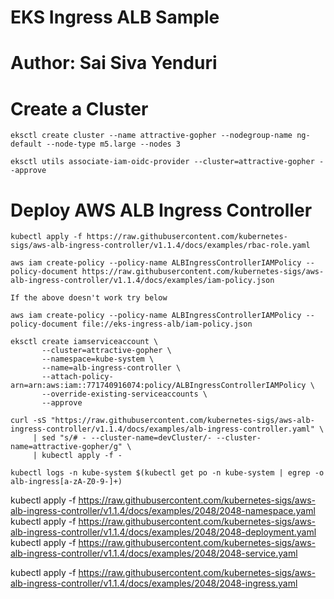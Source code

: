 # EKS Ingress ALB Sample
# Author: Sai Siva Yenduri

# Create a Cluster
```
eksctl create cluster --name attractive-gopher --nodegroup-name ng-default --node-type m5.large --nodes 3
```

```
eksctl utils associate-iam-oidc-provider --cluster=attractive-gopher --approve
```

# Deploy AWS ALB Ingress Controller
```
kubectl apply -f https://raw.githubusercontent.com/kubernetes-sigs/aws-alb-ingress-controller/v1.1.4/docs/examples/rbac-role.yaml
```

```
aws iam create-policy --policy-name ALBIngressControllerIAMPolicy --policy-document https://raw.githubusercontent.com/kubernetes-sigs/aws-alb-ingress-controller/v1.1.4/docs/examples/iam-policy.json

If the above doesn't work try below

aws iam create-policy --policy-name ALBIngressControllerIAMPolicy --policy-document file://eks-ingress-alb/iam-policy.json
```

```
eksctl create iamserviceaccount \
       --cluster=attractive-gopher \
       --namespace=kube-system \
       --name=alb-ingress-controller \
       --attach-policy-arn=arn:aws:iam::771740916074:policy/ALBIngressControllerIAMPolicy \
       --override-existing-serviceaccounts \
       --approve
```

```
curl -sS "https://raw.githubusercontent.com/kubernetes-sigs/aws-alb-ingress-controller/v1.1.4/docs/examples/alb-ingress-controller.yaml" \
     | sed "s/# - --cluster-name=devCluster/- --cluster-name=attractive-gopher/g" \
     | kubectl apply -f -
```

```
kubectl logs -n kube-system $(kubectl get po -n kube-system | egrep -o alb-ingress[a-zA-Z0-9-]+)
```



kubectl apply -f https://raw.githubusercontent.com/kubernetes-sigs/aws-alb-ingress-controller/v1.1.4/docs/examples/2048/2048-namespace.yaml
kubectl apply -f https://raw.githubusercontent.com/kubernetes-sigs/aws-alb-ingress-controller/v1.1.4/docs/examples/2048/2048-deployment.yaml
kubectl apply -f https://raw.githubusercontent.com/kubernetes-sigs/aws-alb-ingress-controller/v1.1.4/docs/examples/2048/2048-service.yaml



kubectl apply -f https://raw.githubusercontent.com/kubernetes-sigs/aws-alb-ingress-controller/v1.1.4/docs/examples/2048/2048-ingress.yaml

